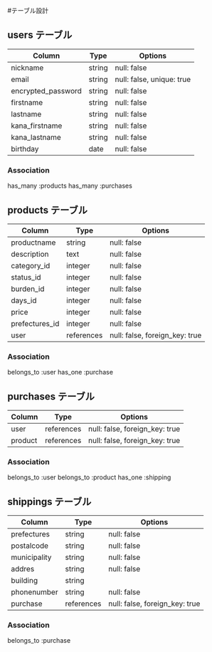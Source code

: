 #テーブル設計

## users テーブル

|Column                  |Type       |Options                        |
|----------------------- |---------- |------------------------------ |
| nickname               | string    |  null: false                  |
| email                  | string    |  null: false, unique: true    |
| encrypted_password     | string    |  null: false                  |
| firstname              | string    |  null: false                  |
| lastname               | string    |  null: false                  |
| kana_firstname         | string    |  null: false                  |
| kana_lastname          | string    |  null: false                  |
| birthday               | date      |  null: false                  |


### Association
has_many :products
has_many :purchases


## products テーブル
|Column           |Type                  |Options                           |
|-----------------|----------------------|----------------------------------|
| productname     | string               |  null: false                     |
| description     | text                 |  null: false                     |
| category_id     | integer              |  null: false                     |
| status_id       | integer              |  null: false                     |
| burden_id       | integer              |  null: false                     |
| days_id         | integer              |  null: false                     |
| price           | integer              |  null: false                     |
| prefectures_id  | integer              |  null: false                     |
| user            | references           |  null: false, foreign_key: true  |

### Association
belongs_to :user
has_one :purchase


## purchases テーブル
|Column           |Type                  |Options                          |
|-----------------|----------------------|-------------------------------- |
| user            | references           | null: false, foreign_key: true  |
| product         | references           | null: false, foreign_key: true  |

### Association
belongs_to :user
belongs_to :product
has_one :shipping


## shippings テーブル
|Column        |Type                  |Options                          |
|--------------|----------------------|-------------------------------- |
| prefectures  | string               | null: false                     |
| postalcode   | string               | null: false                     |
| municipality | string               | null: false                     |
| addres       | string               | null: false                     |
| building     | string               |                                 |
| phonenumber  | string               | null: false                     |
| purchase     | references           | null: false, foreign_key: true  |


### Association
belongs_to :purchase
